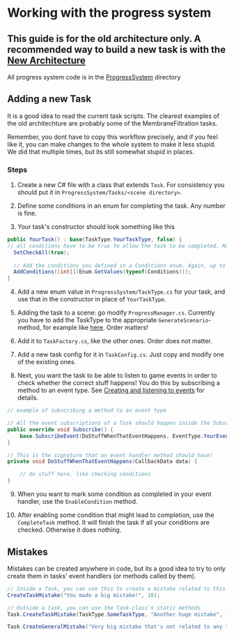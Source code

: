 # Working with the progress system

## This guide is for the old architecture only. A recommended way to build a new task is with the [New Architecture](/tree/dev/Docs/Architecture/architecture.md)

All progress system code is in the [ProgressSystem](/tree/dev/Assets/Scripts/ProgressSystem) directory

## Adding a new Task

It is a good idea to read the current task scripts. The clearest examples of the old architechture are probably some of the MembraneFiltration tasks. 

Remember, you dont have to copy this workflow precisely, and if you feel like it, you can make changes to the whole system to make it less stupid. 
We did that multiple times, but its still somewhat stupid in places.

### Steps

1. Create a new C# file with a class that extends `Task`. For consistency you should put it in `ProgressSystem/Tasks/<scene directory>`.

2. Define some conditions in an enum for completing the task. Any number is fine.

3. Your task's constructor should look something like this
```csharp
public YourTask() : base(TaskType.YourTaskType, false) {
// all conditions have to be true to allow the task to be completed. Maybe refactor this to be always true?
  SetCheckAll(true); 
  
  // Add the conditions you defined in a Conditions enum. Again, up to you to refactor, doesnt look to pretty like this
  AddConditions((int[])Enum.GetValues(typeof(Conditions))); 
}
```
4. Add a new enum value in `ProgressSystem/TaskType.cs` for your task, and use that in the constructor in place of `YourTaskType`.

5. Adding the task to a scene: go modify `ProgressManager.cs`. Currently you have to add the TaskType to the appropriate `GenerateScenario`-method, 
for example like [here](https://github.com/MikkoHimanka/farmasia-vr/blob/f4c097185c38ee000cce3258bc4e7f24b3f4e1d2/Assets/Scripts/ProgressSystem/ProgressManager.cs#L131).
Order matters! 

6. Add it to `TaskFactory.cs`, like the other ones. Order does not matter.

7. Add a new task config for it in `TaskConfig.cs`. Just copy and modify one of the existing ones.

8. Next, you want the task to be able to listen to game events in order to check whether the correct stuff happens!
You do this by subscribing a method to an event type. See [Creating and listening to events](/tree/Docs/events.md) for details.
```csharp
// example of subscribing a method to an event type

// All the event subscriptions of a Task should happen inside the Subscribe method. See its docstring for more info.
public override void Subscribe() {
    base.SubscribeEvent(DoStuffWhenThatEventHappens, EventType.YourEventType);
}

// This is the signature that an event handler method should have!
private void DoStuffWhenThatEventHappens(CallbackData data) {

    // do stuff here, like checking conditions
}
```

9. When you want to mark some condition as completed in your event handler, use the `EnableCondition` method.

10. After enabling some condition that might lead to completion, use the `CompleteTask` method. It will finish the task if all your conditions are checked. 
Otherwise it does nothing.

## Mistakes

Mistakes can be created anywhere in code, but its a good idea to try to only create them in tasks' event handlers (or methods called by them). 
```csharp
// Inside a Task, you can use this to create a mistake related to this task
CreateTaskMistake("You made a big mistake!", 10);

// Outside a task, you can use the Task-class's static methods
Task.CreateTaskMistake(TaskType.SomeTaskType, "Another huge mistake", 10); // creates a mistake related to TaskType.SomeTaskType

Task.CreateGeneralMistake("Very big mistake that's not related to any tasks specifically", 15);
```
